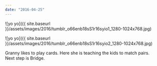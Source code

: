 ```yaml
---
date: "2016-04-25"
---
```


![yo yo]({{ site.baseurl }}/assets/images/2016/tumblr_o66enb18sS1r16syio1_1280-1024x768.jpg)

![yo yo]({{ site.baseurl }}/assets/images/2016/tumblr_o66enb18sS1r16syio2_1280-1024x768.jpg)

Granny likes to play cards. Here she is teaching the kids to match pairs. Next step is Bridge.
